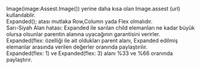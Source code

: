 Image(image:Assest.Image()) yerine daha kısa olan  Image.assest (url) kullanılablir. <br>
Expanded(); atası mutlaka Row,Column yada Flex olmalıdır. <br>
Sarı-Siyah Alan hatası: Expanded ile sarılan child elemanları ne kadar büyük olursa olsunlar parentin alanına uyacağının garantisini verirler.<br>
Expanded(flex: özelliği ile ait oldukları parent alanı, Expanded edilmiş elemanlar arasında verilen değerler oranında paylaştırılır.<br>
Expanded(flex: 1) ve Expanded(flex: 3) alanı %33 ve %66 oranında paylaştırır. <br>
